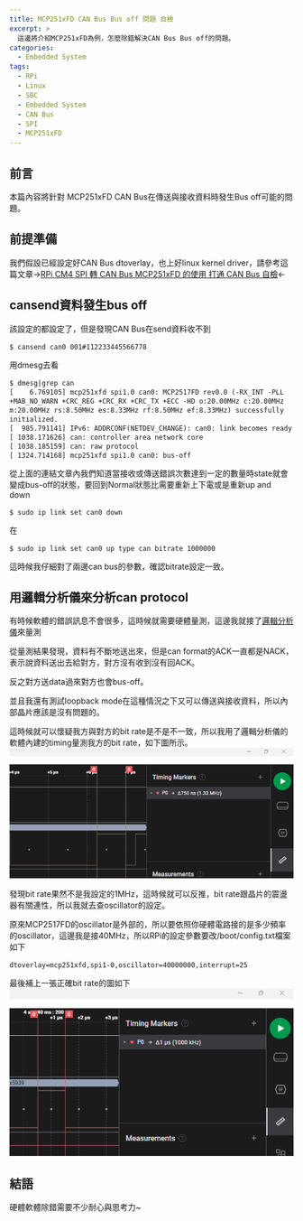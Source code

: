 ```yaml
---
title: MCP251xFD CAN Bus Bus off 問題 自檢
excerpt: >
  這邊將介紹MCP251xFD為例，怎麼除錯解決CAN Bus Bus off的問題。
categories:
  - Embedded System
tags:
  - RPi
  - Linux
  - SBC
  - Embedded System
  - CAN Bus
  - SPI
  - MCP251xFD
---
```

## 前言
本篇內容將針對 MCP251xFD CAN Bus在傳送與接收資料時發生Bus off可能的問題。
## 前提準備
我們假設已經設定好CAN Bus dtoverlay，也上好linux kernel driver，請參考這篇文章->[RPi CM4 SPI 轉 CAN Bus MCP251xFD 的使用 打通 CAN Bus 自檢](https://casparting.github.io/embedded%20system/RPi-CM4-SPI-%E8%BD%89-CAN-Bus-MCP251xFD-%E7%9A%84%E4%BD%BF%E7%94%A8-%E6%89%93%E9%80%9A-CAN-Bus-%E8%87%AA%E6%AA%A2/)<-
## cansend資料發生bus off
該設定的都設定了，但是發現CAN Bus在send資料收不到
```console
$ cansend can0 001#112233445566778
```
用dmesg去看
```console
$ dmesg|grep can
[    6.769105] mcp251xfd spi1.0 can0: MCP2517FD rev0.0 (-RX_INT -PLL +MAB_NO_WARN +CRC_REG +CRC_RX +CRC_TX +ECC -HD o:20.00MHz c:20.00MHz m:20.00MHz rs:8.50MHz es:8.33MHz rf:8.50MHz ef:8.33MHz) successfully initialized.
[  985.791141] IPv6: ADDRCONF(NETDEV_CHANGE): can0: link becomes ready
[ 1038.171626] can: controller area network core
[ 1038.185159] can: raw protocol
[ 1324.714168] mcp251xfd spi1.0 can0: bus-off
```

從上面的連結文章內我們知道當接收或傳送錯誤次數達到一定的數量時state就會變成bus-off的狀態，要回到Normal狀態比需要重新上下電或是重新up and down
```console
$ sudo ip link set can0 down
```
在
```console
$ sudo ip link set can0 up type can bitrate 1000000
```

這時候我仔細對了兩邊can bus的參數，確認bitrate設定一致。
## 用邏輯分析儀來分析can protocol
有時候軟體的錯誤訊息不會很多，這時候就需要硬體量測，這邊我就接了[邏輯分析儀](https://casparting.github.io/embedded%20system/%E9%82%8F%E8%BC%AF%E5%88%86%E6%9E%90%E5%84%80_uart_format/)來量測

從量測結果發現，資料有不斷地送出來，但是can format的ACK一直都是NACK，表示說資料送出去給對方，對方沒有收到沒有回ACK。

反之對方送data過來對方也會bus-off。

並且我還有測試loopback mode在這種情況之下又可以傳送與接收資料，所以內部晶片應該是沒有問題的。

這時候就可以懷疑我方與對方的bit rate是不是不一致，所以我用了邏輯分析儀的軟體內建的timing量測我方的bit rate，如下圖所示。
![can_bus_bitrate](/assets/images/can_bus_bitrate.png)

發現bit rate果然不是我設定的1MHz，這時候就可以反推，bit rate跟晶片的震盪器有關連性，所以我就去查oscillator的設定。

原來MCP2517FD的oscillator是外部的，所以要依照你硬體電路接的是多少頻率的oscillator，這邊我是接40MHz，所以RPi的設定參數要改/boot/config.txt檔案如下
```
dtoverlay=mcp251xfd,spi1-0,oscillator=40000000,interrupt=25
```
最後補上一張正確bit rate的圖如下
![can_bus_bitrate_correct](/assets/images/can_bus_bitrate_correct.png)


## 結語
硬體軟體除錯需要不少耐心與思考力~